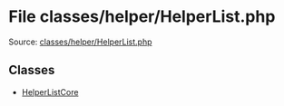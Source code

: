 File classes/helper/HelperList.php
=========

Source: [classes/helper/HelperList.php](https://github.com/PrestaShop/PrestaShop/blob/1.5.0.5/classes/helper/HelperList.php)


Classes
-------

* [HelperListCore](class.HelperListCore.md)

